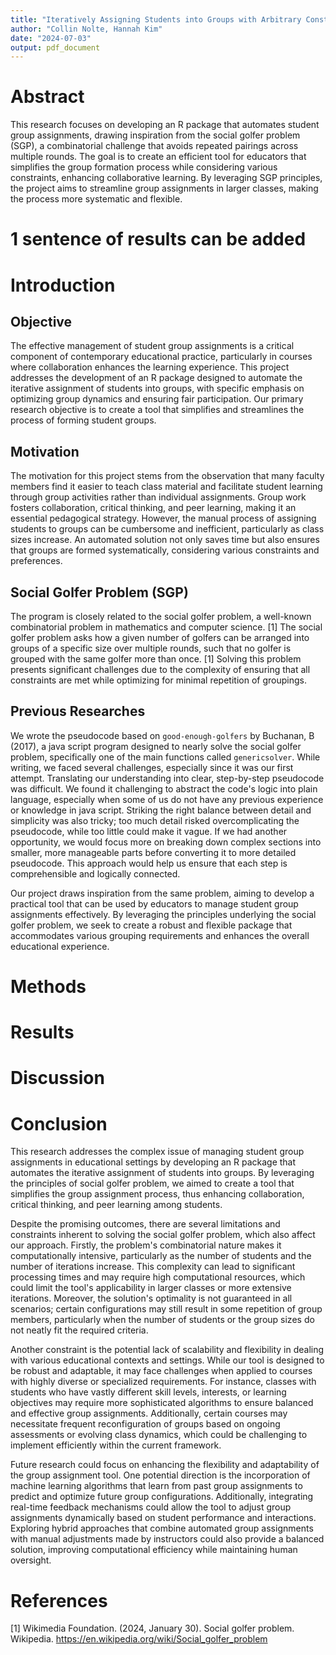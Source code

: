 ```yaml
---
title: "Iteratively Assigning Students into Groups with Arbitrary Constraints"
author: "Collin Nolte, Hannah Kim"
date: "2024-07-03"
output: pdf_document
---
```


# Abstract

This research focuses on developing an R package that automates student group assignments, drawing inspiration from the social golfer problem (SGP), a combinatorial challenge that avoids repeated pairings across multiple rounds. The goal is to create an efficient tool for educators that simplifies the group formation process while considering various constraints, enhancing collaborative learning. By leveraging SGP principles, the project aims to streamline group assignments in larger classes, making the process more systematic and flexible.
# 1 sentence of results can be added


# Introduction
## Objective

The effective management of student group assignments is a critical component of
contemporary educational practice, particularly in courses where collaboration
enhances the learning experience.
This project addresses the development of an R package designed to automate the
iterative assignment of students into groups, with specific emphasis on optimizing
group dynamics and ensuring fair participation.
Our primary research objective is to create a tool that simplifies and streamlines
the process of forming student groups.

## Motivation

The motivation for this project stems from the observation that many faculty
members find it easier to teach class material and facilitate student learning
through group activities rather than individual assignments.
Group work fosters collaboration, critical thinking, and peer learning,
making it an essential pedagogical strategy.
However, the manual process of assigning students to groups can be cumbersome
and inefficient, particularly as class sizes increase.
An automated solution not only saves time but also ensures that groups are formed
systematically, considering various constraints and preferences.

## Social Golfer Problem (SGP)
The program is closely related to the social golfer problem, a well-known combinatorial
problem in mathematics and computer science. [1]
The social golfer problem asks how a given number of golfers can be arranged into
groups of a specific size over multiple rounds, such that no golfer is grouped
with the same golfer more than once. [1]
Solving this problem presents significant challenges due to the complexity of
ensuring that all constraints are met while optimizing for minimal repetition of 
groupings. 

## Previous Researches

We wrote the pseudocode based on `good-enough-golfers` by Buchanan, B (2017), 
a java script program designed to nearly solve the social golfer problem, 
specifically one of the main functions called `genericsolver`.
While writing, we faced several challenges, especially since it was our first attempt.
Translating our understanding into clear, step-by-step pseudocode was difficult. 
We found it challenging to abstract the code's logic into plain language, 
especially when some of us do not have any previous experience or knowledge in java script.
Striking the right balance between detail and simplicity was also tricky; 
too much detail risked overcomplicating the pseudocode, while too little could make it vague. 
If we had another opportunity, we would focus more on breaking down complex sections into smaller, 
more manageable parts before converting it to more detailed pseudocode.
This approach would help us ensure that each step is comprehensible and logically connected.

Our project draws inspiration from the same problem, aiming to develop a practical tool
that can be used by educators to manage student group assignments effectively.
By leveraging the principles underlying the social golfer problem, we seek to create
a robust and flexible package that accommodates various grouping requirements and
enhances the overall educational experience. 

# Methods








# Results









# Discussion





# Conclusion

This research addresses the complex issue of managing student group assignments
in educational settings by developing an R package that automates the iterative
assignment of students into groups.
By leveraging the principles of social golfer problem, we aimed to create a tool
that simplifies the group assignment process, thus enhancing collaboration, 
critical thinking, and peer learning among students.

Despite the promising outcomes, there are several limitations and constraints
inherent to solving the social golfer problem, which also affect our approach.
Firstly, the problem's combinatorial nature makes it computationally intensive,
particularly as the number of students and the number of iterations increase.
This complexity can lead to significant processing times and may require high computational resources,
which could limit the tool's applicability in larger classes or more extensive iterations. 
Moreover, the solution's optimality is not guaranteed in all scenarios;
certain configurations may still result in some repetition of group members,
particularly when the number of students or the group sizes do not neatly fit the required criteria.

Another constraint is the potential lack of scalability and flexibility in
dealing with various educational contexts and settings.
While our tool is designed to be robust and adaptable, it may face challenges
when applied to courses with highly diverse or specialized requirements.
For instance, classes with students who have vastly different skill levels, interests,
or learning objectives may require more sophisticated algorithms to ensure balanced
and effective group assignments.
Additionally, certain courses may necessitate frequent reconfiguration of groups
based on ongoing assessments or evolving class dynamics, which could be challenging
to implement efficiently within the current framework.

Future research could focus on enhancing the flexibility and adaptability of the
group assignment tool.
One potential direction is the incorporation of machine learning algorithms that
learn from past group assignments to predict and optimize future group configurations.
Additionally, integrating real-time feedback mechanisms could allow the tool to
adjust group assignments dynamically based on student performance and interactions.
Exploring hybrid approaches that combine automated group assignments with manual
adjustments made by instructors could also provide a balanced solution, improving
computational efficiency while maintaining human oversight.

# References
[1] Wikimedia Foundation. (2024, January 30). Social golfer problem. Wikipedia. https://en.wikipedia.org/wiki/Social_golfer_problem 
